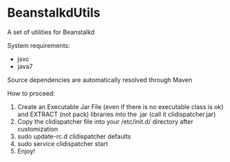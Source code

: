 BeanstalkdUtils
===============

A set of utilities for Beanstalkd


System requirements:
- jsvc
- java7

Source dependencies are automatically resolved through Maven


How to proceed:
1. Create an Executable Jar File (even if there is no executable class is ok)
   and EXTRACT (not pack) libraries into the .jar (call it clidispatcher.jar)
2. Copy the clidispatcher file into your /etc/init.d/ directory after customization
3. sudo update-rc.d clidispatcher defaults
4. sudo service clidispatcher start
5. Enjoy!

